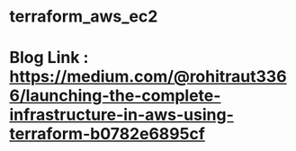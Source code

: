 # terraform_aws_ec2
# Blog Link :  https://medium.com/@rohitraut3366/launching-the-complete-infrastructure-in-aws-using-terraform-b0782e6895cf
